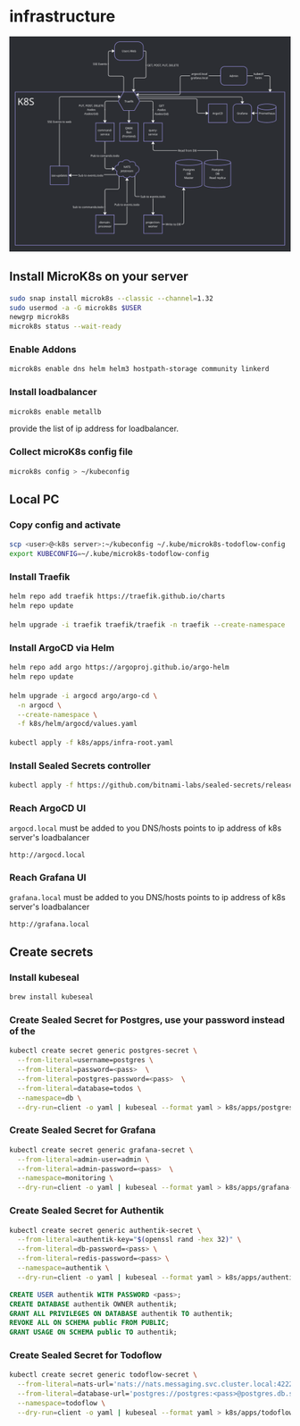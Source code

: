 # infrastructure

![Diag](./diag.png)

## Install MicroK8s on your server
```bash
sudo snap install microk8s --classic --channel=1.32
sudo usermod -a -G microk8s $USER
newgrp microk8s
microk8s status --wait-ready
```
### Enable Addons
```bash
microk8s enable dns helm helm3 hostpath-storage community linkerd
```

### Install loadbalancer
```bash
microk8s enable metallb
```
provide the list of ip address for loadbalancer.

### Collect microK8s config file
```bash
microk8s config > ~/kubeconfig
```

## Local PC
### Copy config and activate
```bash
scp <user>@<k8s server>:~/kubeconfig ~/.kube/microk8s-todoflow-config
export KUBECONFIG=~/.kube/microk8s-todoflow-config
```


### Install Traefik
```bash
helm repo add traefik https://traefik.github.io/charts
helm repo update

helm upgrade -i traefik traefik/traefik -n traefik --create-namespace  -f k8s/helm/traefik/values.yaml
```

### Install ArgoCD via Helm
```bash
helm repo add argo https://argoproj.github.io/argo-helm
helm repo update

helm upgrade -i argocd argo/argo-cd \
  -n argocd \
  --create-namespace \
  -f k8s/helm/argocd/values.yaml

kubectl apply -f k8s/apps/infra-root.yaml

```


### Install Sealed Secrets controller
```bash
kubectl apply -f https://github.com/bitnami-labs/sealed-secrets/releases/download/v0.29.0/controller.yaml
```


### Reach ArgoCD UI
```argocd.local``` must be added to you DNS/hosts points to ip address of k8s server's loadbalancer
```bash
http://argocd.local
```
### Reach Grafana UI
```grafana.local``` must be added to you DNS/hosts points to ip address of k8s server's loadbalancer
```bash
http://grafana.local
```


## Create secrets
### Install kubeseal
```bash
brew install kubeseal
```

### Create Sealed Secret for Postgres, use your password instead of the <pass>
```bash
kubectl create secret generic postgres-secret \
  --from-literal=username=postgres \
  --from-literal=password=<pass>  \
  --from-literal=postgres-password=<pass>  \
  --from-literal=database=todos \
  --namespace=db \
  --dry-run=client -o yaml | kubeseal --format yaml > k8s/apps/postgres-sealedsecret.yaml
```

### Create Sealed Secret for Grafana
```bash
kubectl create secret generic grafana-secret \
  --from-literal=admin-user=admin \
  --from-literal=admin-password=<pass>  \
  --namespace=monitoring \
  --dry-run=client -o yaml | kubeseal --format yaml > k8s/apps/grafana-sealedsecret.yaml
```

### Create Sealed Secret for Authentik
```bash
kubectl create secret generic authentik-secret \
  --from-literal=authentik-key="$(openssl rand -hex 32)" \
  --from-literal=db-password=<pass> \
  --from-literal=redis-password=<pass> \
  --namespace=authentik \
  --dry-run=client -o yaml | kubeseal --format yaml > k8s/apps/authentik-sealedsecret.yaml
```

```sql
CREATE USER authentik WITH PASSWORD <pass>;
CREATE DATABASE authentik OWNER authentik;
GRANT ALL PRIVILEGES ON DATABASE authentik TO authentik;
REVOKE ALL ON SCHEMA public FROM PUBLIC;
GRANT USAGE ON SCHEMA public TO authentik;
```


### Create Sealed Secret for Todoflow
```bash
kubectl create secret generic todoflow-secret \
  --from-literal=nats-url='nats://nats.messaging.svc.cluster.local:4222' \
  --from-literal=database-url='postgres://postgres:<pass>@postgres.db.svc.cluster.local:5432/todos?sslmode=disable' \
  --namespace=todoflow \
  --dry-run=client -o yaml | kubeseal --format yaml > k8s/apps/todoflow-sealedsecret.yaml
```

